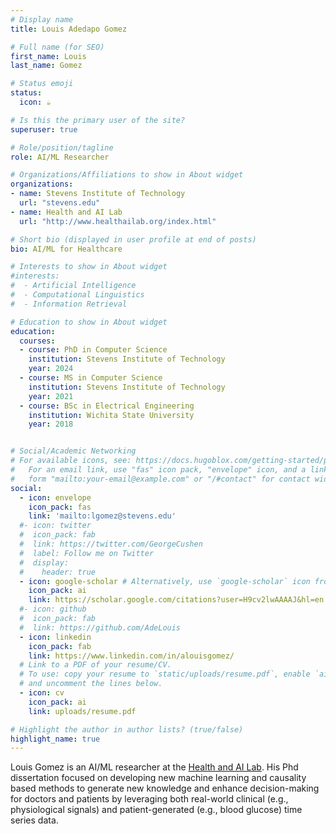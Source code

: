 ```yaml
---
# Display name
title: Louis Adedapo Gomez

# Full name (for SEO)
first_name: Louis
last_name: Gomez

# Status emoji
status:
  icon: ☕️

# Is this the primary user of the site?
superuser: true

# Role/position/tagline
role: AI/ML Researcher

# Organizations/Affiliations to show in About widget
organizations:
- name: Stevens Institute of Technology
  url: "stevens.edu"
- name: Health and AI Lab
  url: "http://www.healthailab.org/index.html"

# Short bio (displayed in user profile at end of posts)
bio: AI/ML for Healthcare

# Interests to show in About widget
#interests:
#  - Artificial Intelligence
#  - Computational Linguistics
#  - Information Retrieval

# Education to show in About widget
education:
  courses:
  - course: PhD in Computer Science
    institution: Stevens Institute of Technology
    year: 2024
  - course: MS in Computer Science
    institution: Stevens Institute of Technology
    year: 2021
  - course: BSc in Electrical Engineering
    institution: Wichita State University
    year: 2018


# Social/Academic Networking
# For available icons, see: https://docs.hugoblox.com/getting-started/page-builder/#icons
#   For an email link, use "fas" icon pack, "envelope" icon, and a link in the
#   form "mailto:your-email@example.com" or "/#contact" for contact widget.
social:
  - icon: envelope
    icon_pack: fas
    link: 'mailto:lgomez@stevens.edu'
  #- icon: twitter
  #  icon_pack: fab
  #  link: https://twitter.com/GeorgeCushen
  #  label: Follow me on Twitter
  #  display:
  #    header: true
  - icon: google-scholar # Alternatively, use `google-scholar` icon from `ai` icon pack
    icon_pack: ai
    link: https://scholar.google.com/citations?user=H9cv2lwAAAAJ&hl=en
  #- icon: github
  #  icon_pack: fab
  #  link: https://github.com/AdeLouis
  - icon: linkedin
    icon_pack: fab
    link: https://www.linkedin.com/in/alouisgomez/
  # Link to a PDF of your resume/CV.
  # To use: copy your resume to `static/uploads/resume.pdf`, enable `ai` icons in `params.yaml`,
  # and uncomment the lines below.
  - icon: cv
    icon_pack: ai
    link: uploads/resume.pdf

# Highlight the author in author lists? (true/false)
highlight_name: true
---
```


Louis Gomez is an AI/ML researcher at the [Health and AI Lab](http://www.healthailab.org/index.html). His Phd dissertation focused on developing new machine learning and causality based methods to generate new knowledge and enhance decision-making for doctors and patients by leveraging both real-world clinical (e.g., physiological signals) and patient-generated (e.g., blood glucose) time series data.
